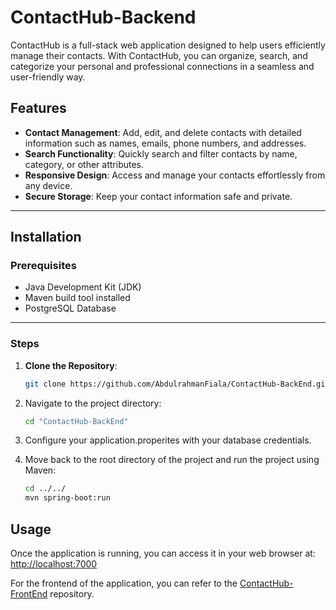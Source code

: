 # ContactHub-Backend  

ContactHub is a full-stack web application designed to help users efficiently manage their contacts. With ContactHub, you can organize, search, and categorize your personal and professional connections in a seamless and user-friendly way.  

## Features  

- **Contact Management**: Add, edit, and delete contacts with detailed information such as names, emails, phone numbers, and addresses.  
- **Search Functionality**: Quickly search and filter contacts by name, category, or other attributes.  
- **Responsive Design**: Access and manage your contacts effortlessly from any device.  
- **Secure Storage**: Keep your contact information safe and private.  

---

## Installation  

### Prerequisites  

- Java Development Kit (JDK)  
- Maven build tool installed  
- PostgreSQL Database  

---

### Steps  

1. **Clone the Repository**:  
   ```bash  
   git clone https://github.com/AbdulrahmanFiala/ContactHub-BackEnd.git

2. Navigate to the project directory:
   ```bash
   cd "ContactHub-BackEnd"

3. Configure your application.properites with your database credentials.

4. Move back to the root directory of the project and run the project using Maven:
   ```bash
   cd ../../
   mvn spring-boot:run

## Usage
Once the application is running, you can access it in your web browser at:
[http://localhost:7000](http://localhost:7000)

For the frontend of the application, you can refer to the [ContactHub-FrontEnd](https://github.com/AbdulrahmanFiala/ContactHub-FrontEnd) repository.

